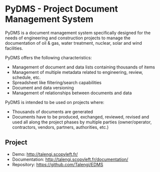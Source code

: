 PyDMS - Project Document Management System
============================================

PyDMS is a document management system specifically designed for the needs of engineering and construction projects to manage the documentation of oil & gas, water treatment, nuclear, solar and wind facilities.

PyDMS offers the following characteristics:
* Management of document and data lists containing thousands of items
* Management of multiple metadata related to engineering, review, schedule, etc.
* Spreadsheet like filtering/search capabilities 
* Document and data versioning
* Management of relationships between documents and data

PyDMS is intended to be used on projects where:
* Thousands of documents are generated 
* Documents have to be produced, exchanged, reviewed, revised and used all along the project phases by multiple parties (owner/operator, contractors, vendors, partners, authorities, etc.)


Project
-------

* Demo: http://talengi.scopyleft.fr/
* Documentation: http://talengi.scopyleft.fr/documentation/
* Repository: https://github.com/Talengi/EDMS
